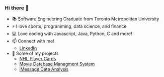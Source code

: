 ### Hi there 👋



- 📚 Software Engineering Graduate from Toronto Metropolitan University
- ⚡ I love sports, programming, data science, and finance.
- 💻 Love coding with Javascript, Java, Python, C and more!
- 📫 Connect with me!
  - [LinkedIn](https://www.linkedin.com/in/anthonyvalenti2001/)
- 📝 Some of my projects
  - [NHL Player Cards](https://puckenanalysis.netlify.app)
  - [Movie Database Managment System](https://github.com/AnthonyValenti/Java-WebApplication-Project)
  - [iMessage Data Analysis](https://github.com/AnthonyValenti/IMessageWrappedPython)   

